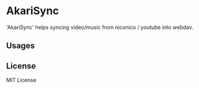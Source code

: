 # AkariSync

'AkariSync' helps syncing  video/music from niconico / youtube into webdav.

## Usages

## License

MIT License
